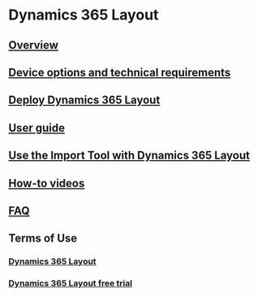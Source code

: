 # Dynamics 365 Layout
## [Overview](index.md)
## [Device options and technical requirements](requirements.md)
## [Deploy Dynamics 365 Layout](buy-and-deploy-layout.md)
## [User guide](user-guide.md)
## [Use the Import Tool with Dynamics 365 Layout](import-tool.md)
## [How-to videos](videos.md)
## [FAQ](faq.md)
## Terms of Use
### [Dynamics 365 Layout](../legal/layout-license-terms.md)
### [Dynamics 365 Layout free trial](../legal/layout-free-trial.md)



